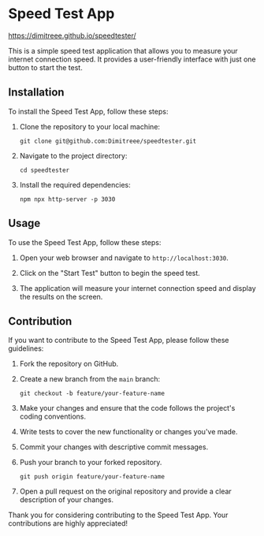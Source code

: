 # Speed Test App
https://dimitreee.github.io/speedtester/

This is a simple speed test application that allows you to measure your internet connection speed. It provides a user-friendly interface with just one button to start the test.

## Installation

To install the Speed Test App, follow these steps:

1. Clone the repository to your local machine:

   ```shell
   git clone git@github.com:Dimitreee/speedtester.git
   ```

2. Navigate to the project directory:

   ```shell
   cd speedtester
   ```

3. Install the required dependencies:

   ```shell
   npm npx http-server -p 3030
   ```

## Usage

To use the Speed Test App, follow these steps:

1. Open your web browser and navigate to `http://localhost:3030`.

2. Click on the "Start Test" button to begin the speed test.

3. The application will measure your internet connection speed and display the results on the screen.

## Contribution

If you want to contribute to the Speed Test App, please follow these guidelines:

1. Fork the repository on GitHub.

2. Create a new branch from the `main` branch:

   ```shell
   git checkout -b feature/your-feature-name
   ```

3. Make your changes and ensure that the code follows the project's coding conventions.

4. Write tests to cover the new functionality or changes you've made.

5. Commit your changes with descriptive commit messages.

6. Push your branch to your forked repository.

   ```shell
   git push origin feature/your-feature-name
   ```

7. Open a pull request on the original repository and provide a clear description of your changes.

Thank you for considering contributing to the Speed Test App. Your contributions are highly appreciated!
